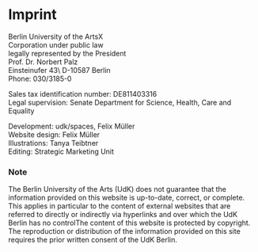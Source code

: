 # Imprint
Berlin University of the ArtsX\
Corporation under public law\
legally represented by the President\
Prof. Dr. Norbert Palz\
Einsteinufer 43\ 
D-10587 Berlin\
Phone: 030/3185-0

Sales tax identification number: DE811403316\
Legal supervision: Senate Department for Science, Health, Care and Equality

Development: udk/spaces, Felix Müller\
Website design: Felix Müller\
Illustrations: Tanya Teibtner\
Editing: Strategic Marketing Unit

### Note 
The Berlin University of the Arts (UdK) does not guarantee that the information provided on this website is up-to-date, correct, or complete. This applies in particular to the content of external websites that are referred to directly or indirectly via hyperlinks and over which the UdK Berlin has no controlThe content of this website is protected by copyright. The reproduction or distribution of the information provided on this site requires the prior written consent of the UdK Berlin.